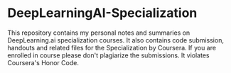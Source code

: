 # DeepLearningAI-Specialization
This repository contains my personal notes and summaries on DeepLearning.ai specialization courses. It also contains code submission, handouts and related files for the Specialization by Coursera. If you are enrolled in course please don't plagiarize  the submissions. It violates Coursera's Honor Code.
